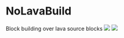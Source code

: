 # NoLavaBuild
Block building over lava source blocks
 [![](http://cf.way2muchnoise.eu/333828.svg)](https://minecraft.curseforge.com/minecraft/mc-mods/cannot-build-over-lava-source-blocks) [![](http://cf.way2muchnoise.eu/versions/333828.svg)](https://minecraft.curseforge.com/minecraft/mc-mods/cannot-build-over-lava-source-blocks)
